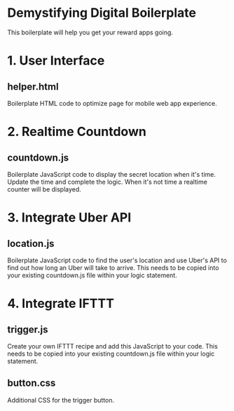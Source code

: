 Demystifying Digital Boilerplate
=========================

This boilerplate will help you get your reward apps going.

# 1. User Interface

## helper.html

Boilerplate HTML code to optimize page for mobile web app experience.

# 2. Realtime Countdown

## countdown.js

Boilerplate JavaScript code to display the secret location when it's time. Update the time and complete the logic. When it's not time a realtime counter will be displayed.

# 3. Integrate Uber API

## location.js

Boilerplate JavaScript code to find the user's location and use Uber's API to find out how long an Uber will take to arrive. This needs to be copied into your existing countdown.js file within your logic statement.

# 4. Integrate IFTTT

## trigger.js

Create your own IFTTT recipe and add this JavaScript to your code. This needs to be copied into your existing countdown.js file within your logic statement.

## button.css

Additional CSS for the trigger button.
